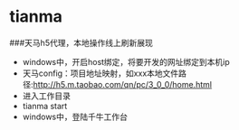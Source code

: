 # tianma
###天马h5代理，本地操作线上刷新展现
- windows中，开启host绑定，将要开发的网址绑定到本机ip
- 天马config：项目地址映射，如xxx本地文件路径:http://h5.m.taobao.com/qn/pc/3_0_0/home.html
- 进入工作目录
- tianma start
- windows中，登陆千牛工作台

